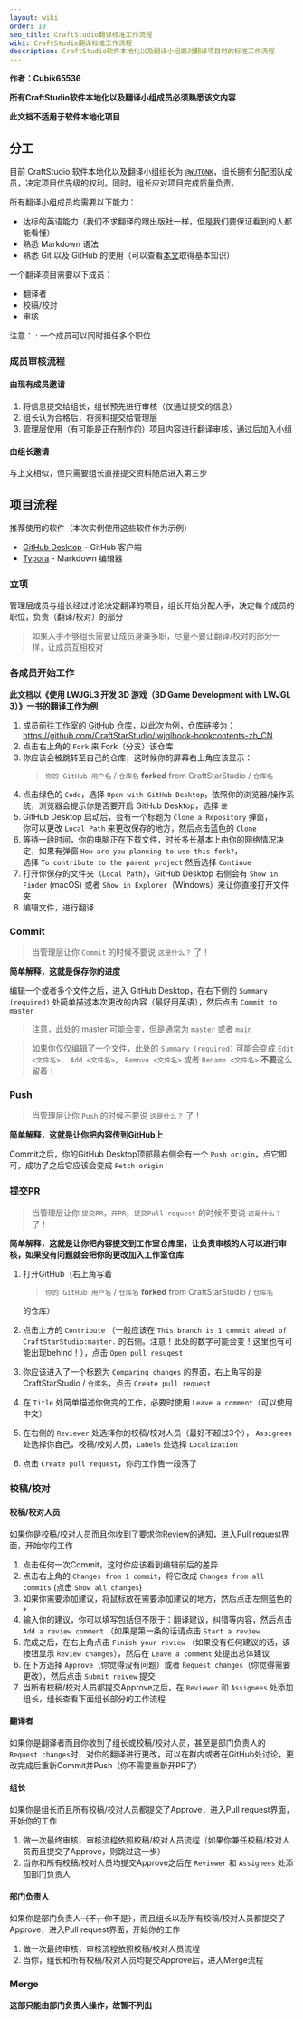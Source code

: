 ```yaml
---
layout: wiki
order: 10
seo_title: CraftStudio翻译标准工作流程
wiki: CraftStudio翻译标准工作流程
description: CraftStudio软件本地化以及翻译小组面对翻译项目时的标准工作流程
---
```


**作者：Cubik65536**

<!-- more -->

**所有CraftStudio软件本地化以及翻译小组成员必须熟悉该文内容**

**此文档不适用于软件本地化项目**

## 分工

目前 CraftStudio 软件本地化以及翻译小组组长为 [`@WUTONK`](https://github.com/WUTONK)，组长拥有分配团队成员，决定项目优先级的权利。同时，组长应对项目完成质量负责。

所有翻译小组成员均需要以下能力：

- 达标的英语能力（我们不求翻译的跟出版社一样，但是我们要保证看到的人都能看懂）
- 熟悉 Markdown 语法
- 熟悉 Git 以及 GitHub 的使用（可以查看[本文](https://xaoxuu.com/wiki/git/)取得基本知识）

一个翻译项目需要以下成员：

- 翻译者
- 校稿/校对
- 审核

注意：
: 一个成员可以同时担任多个职位

### 成员审核流程

#### 由现有成员邀请

1. 将信息提交给组长，组长预先进行审核（仅通过提交的信息）
2. 组长认为合格后，将资料提交给管理层
3. 管理层使用（有可能是正在制作的）项目内容进行翻译审核，通过后加入小组

#### 由组长邀请

与上文相似，但只需要组长直接提交资料随后进入第三步

## 项目流程

推荐使用的软件（本次实例使用这些软件作为示例）

- [GitHub Desktop](https://desktop.github.com) - GitHub 客户端
- [Typora](https://typora.io) - Markdown 编辑器

### 立项

管理层成员与组长经过讨论决定翻译的项目，组长开始分配人手，决定每个成员的职位，负责（翻译/校对）的部分

> 如果人手不够组长需要让成员身兼多职，尽量不要让翻译/校对的部分一样，让成员互相校对

### 各成员开始工作

**此文档以《使用 LWJGL3 开发 3D 游戏（3D Game Development with LWJGL 3）》一书的翻译工作为例**

1. 成员前往[工作室的 GitHub 仓库](https://github.com/CraftStarStudio)，以此次为例，仓库链接为：https://github.com/CraftStarStudio/lwjglbook-bookcontents-zh_CN
2. 点击右上角的 `Fork` 来 Fork（分支）该仓库
3. 你应该会被跳转至自己的仓库，这时候你的屏幕右上角应该显示：
   > `你的 GitHub 用户名` / `仓库名`
   > **forked** from CraftStarStudio / `仓库名`
4. 点击绿色的 `Code`，选择 `Open with GitHub Desktop`，依照你的浏览器/操作系统，浏览器会提示你是否要开启 GitHub Desktop，选择 `是`
5. GitHub Desktop 启动后，会有一个标题为 `Clone a Repository` 弹窗，</br>你可以更改 `Local Path` 来更改保存的地方，然后点击蓝色的 `Clone`
6. 等待一段时间，你的电脑正在下载文件，时长多长基本上由你的网络情况决定，如果有弹窗 `How are you planning to use this fork?`，</br>选择 `To contribute to the parent project` 然后选择 `Continue`
7. 打开你保存的文件夹（`Local Path`），GitHub Desktop 右侧会有 `Show in Finder` (macOS) 或者 `Show in Explorer`（Windows）来让你直接打开文件夹
8. 编辑文件，进行翻译

### Commit

> 当管理层让你 `Commit` 的时候不要说 `这是什么？` 了！

**简单解释，这就是保存你的进度**

编辑一个或者多个文件之后，进入 GitHub Desktop，在右下侧的 `Summary (required)` 处简单描述本次更改的内容（最好用英语），然后点击 `Commit to master`

> 注意，此处的 master 可能会变，但是通常为 `master` 或者 `main`

> 如果你仅仅编辑了一个文件，此处的 `Summary (required)` 可能会变成
> `Edit <文件名>`， `Add <文件名>`， `Remove <文件名>` 或者 `Rename <文件名>` 
> **不要**这么留着！

### Push

> 当管理层让你 `Push` 的时候不要说 `这是什么？` 了！

**简单解释，这就是让你把内容传到GitHub上**

Commit之后，你的GitHub Desktop顶部最右侧会有一个 `Push origin`，点它即可，成功了之后它应该会变成 `Fetch origin`

### 提交PR

> 当管理层让你 `提交PR`，`开PR`，`提交Pull request` 的时候不要说 `这是什么？` 了！

**简单解释，这就是让你把内容提交到工作室仓库里，让负责审核的人可以进行审核，如果没有问题就会把你的更改加入工作室仓库**

1. 打开GitHub（右上角写着
   > `你的 GitHub 用户名` / `仓库名`
   > **forked** from CraftStarStudio / `仓库名`

   的仓库）
2. 点击上方的 `Contribute` （一般应该在 `This branch is 1 commit ahead of CraftStarStudio:master.` 的右侧。注意！此处的数字可能会变！这里也有可能出现behind！），点击 `Open pull resuqest`
3. 你应该进入了一个标题为 `Comparing changes` 的界面，右上角写的是 CraftStarStudio / `仓库名`，点击 `Create pull request`
4. 在 `Title` 处简单描述你做完的工作，必要时使用 `Leave a comment`（可以使用中文）
5. 在右侧的 `Reviewer` 处选择你的校稿/校对人员（最好不超过3个）， `Assignees`处选择你自己，校稿/校对人员，`Labels` 处选择 `Localization`
6. 点击 `Create pull request`，你的工作告一段落了

### 校稿/校对
 
#### 校稿/校对人员

如果你是校稿/校对人员而且你收到了要求你Review的通知，进入Pull request界面，开始你的工作

1. 点击任何一次Commit，这时你应该看到编辑前后的差异
2. 点击右上角的 `Changes from 1 commit`，将它改成 `Changes from all commits` (点击 `Show all changes`)
3. 如果你需要添加建议，将鼠标放在需要添加建议的地方，然后点击左侧蓝色的 `+`
4. 输入你的建议，你可以填写包括但不限于：翻译建议，纠错等内容，然后点击 `Add a review comment` （如果是第一条的话请点击 `Start a review`
5. 完成之后，在右上角点击 `Finish your review` （如果没有任何建议的话，该按钮显示 `Review changes`），然后在 `Leave a comment` 处提出总体建议
6. 在下方选择 `Approve`（你觉得没有问题）或者 `Request changes`（你觉得需要更改），然后点击 `Submit reivew` 提交
7. 当所有校稿/校对人员都提交Approve之后，在 `Reviewer` 和 `Assignees` 处添加组长，组长查看下面组长部分的工作流程

#### 翻译者

如果你是翻译者而且你收到了组长或校稿/校对人员，甚至是部门负责人的 `Request changes`时，对你的翻译进行更改，可以在群内或者在GitHub处讨论，更改完成后重新Commit并Push（你不需要重新开PR了）

#### 组长

如果你是组长而且所有校稿/校对人员都提交了Approve，进入Pull request界面，开始你的工作

1. 做一次最终审核，审核流程依照校稿/校对人员流程（如果你兼任校稿/校对人员而且提交了Approve，则跳过这一步）
2. 当你和所有校稿/校对人员均提交Approve之后在 `Reviewer` 和 `Assignees` 处添加部门负责人

#### 部门负责人

如果你是部门负责人~~（不，你不是）~~，而且组长以及所有校稿/校对人员都提交了Approve，进入Pull request界面，开始你的工作

1. 做一次最终审核，审核流程依照校稿/校对人员流程
2. 当你，组长和所有校稿/校对人员均提交Approve后，进入Merge流程

### Merge

**这部只能由部门负责人操作，故暂不列出**

